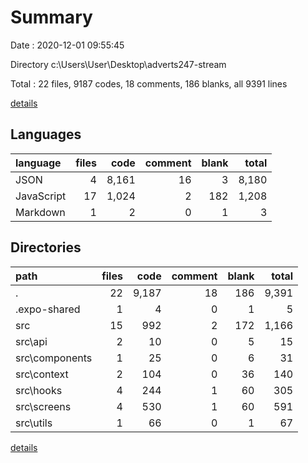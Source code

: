 # Summary

Date : 2020-12-01 09:55:45

Directory c:\Users\User\Desktop\adverts247-stream

Total : 22 files,  9187 codes, 18 comments, 186 blanks, all 9391 lines

[details](details.md)

## Languages
| language | files | code | comment | blank | total |
| :--- | ---: | ---: | ---: | ---: | ---: |
| JSON | 4 | 8,161 | 16 | 3 | 8,180 |
| JavaScript | 17 | 1,024 | 2 | 182 | 1,208 |
| Markdown | 1 | 2 | 0 | 1 | 3 |

## Directories
| path | files | code | comment | blank | total |
| :--- | ---: | ---: | ---: | ---: | ---: |
| . | 22 | 9,187 | 18 | 186 | 9,391 |
| .expo-shared | 1 | 4 | 0 | 1 | 5 |
| src | 15 | 992 | 2 | 172 | 1,166 |
| src\api | 2 | 10 | 0 | 5 | 15 |
| src\components | 1 | 25 | 0 | 6 | 31 |
| src\context | 2 | 104 | 0 | 36 | 140 |
| src\hooks | 4 | 244 | 1 | 60 | 305 |
| src\screens | 4 | 530 | 1 | 60 | 591 |
| src\utils | 1 | 66 | 0 | 1 | 67 |

[details](details.md)